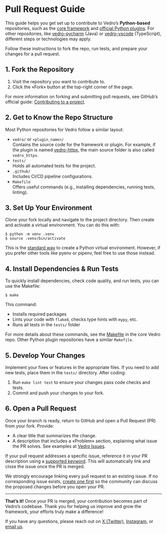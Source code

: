 # Pull Request Guide

This guide helps you get set up to contribute to Vedro’s **Python-based** repositories, such as the [core framework](https://github.com/vedro-universe/vedro) and [official Python plugins](https://github.com/search?q=topic%3Avedro-plugin+org%3Avedro-universe&type=Repositories). For other repositories, like [vedro-pycharm](https://github.com/vedro-universe/vedro-pycharm-plugin) (Java) or [vedro-vscode](https://github.com/vedro-universe/vedro-vscode) (TypeScript), different steps or technologies may apply.

Follow these instructions to fork the repo, run tests, and prepare your changes for a pull request.

## 1. Fork the Repository

1. Visit the repository you want to contribute to.
2. Click the «Fork» button at the top-right corner of the page.  

For more information on forking and submitting pull requests, see GitHub’s official guide: [Contributing to a project](https://docs.github.com/en/get-started/exploring-projects-on-github/contributing-to-a-project).

## 2. Get to Know the Repo Structure

Most Python repositories for Vedro follow a similar layout:

- `vedro/` or `<plugin_name>/`  
    Contains the source code for the framework or plugin. For example, if the plugin is named [vedro-httpx](https://github.com/vedro-universe/vedro-httpx), the main source folder is also called `vedro_httpx`.
- `tests/`  
  Holds all automated tests for the project.
- `.github/`  
  Includes CI/CD pipeline configurations.  
- `Makefile`  
  Offers useful commands (e.g., installing dependencies, running tests, linting).

## 3. Set Up Your Environment

Clone your fork locally and navigate to the project directory. Then create and activate a virtual environment. You can do this with:

```shell
$ python -m venv .venv
$ source .venv/bin/activate
```

This is the [standard way](https://docs.python.org/3/library/venv.html) to create a Python virtual environment. However, if you prefer other tools like pyenv or pipenv, feel free to use those instead.

## 4. Install Dependencies & Run Tests

To quickly install dependencies, check code quality, and run tests, you can use the Makefile:

```shell
$ make
```

This command:
- Installs required packages  
- Lints your code with `flake8`, checks type hints with `mypy`, etc.  
- Runs all tests in the `tests/` folder

For more details about these commands, see the [Makefile](https://github.com/vedro-universe/vedro/blob/main/Makefile) in the core Vedro repo. Other Python plugin repositories have a similar `Makefile`.

## 5. Develop Your Changes

Implement your fixes or features in the appropriate files. If you need to add new tests, place them in the `tests/` directory. After coding:

1. Run `make lint test` to ensure your changes pass code checks and tests.  
2. Commit and push your changes to your fork.

## 6. Open a Pull Request

Once your branch is ready, return to GitHub and open a Pull Request (PR) from your fork. Provide:

- A clear title that summarizes the change.  
- A description that includes a «Problem» section, explaining what issue the PR solves. See examples at [Vedro Issues](https://github.com/vedro-universe/vedro/issues?q=is%3Aissue).

If your pull request addresses a specific issue, reference it in your PR description using a [supported keyword](https://docs.github.com/en/issues/tracking-your-work-with-issues/using-issues/linking-a-pull-request-to-an-issue#linking-a-pull-request-to-an-issue-using-a-keyword). This will automatically link and close the issue once the PR is merged.

We strongly encourage linking every pull request to an existing issue. If no corresponding issue exists, [create one first](https://github.com/vedro-universe/vedro/issues/new) so the community can discuss the proposed changes before you open your PR.

---

**That’s it!** Once your PR is merged, your contribution becomes part of Vedro’s codebase. Thank you for helping us improve and grow the framework, your efforts truly make a difference!

If you have any questions, please reach out on [X (Twitter)](https://x.com/vedro_universe), [Instagram](https://www.instagram.com/vedro_universe/), or [email us](mailto:mail@vedro.io).
